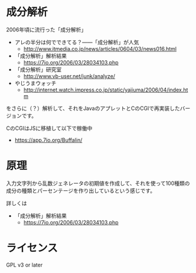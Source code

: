 成分解析
=====
2006年頃に流行った「成分解析」

* アレの半分は何でできてる？――「成分解析」が人気
    * http://www.itmedia.co.jp/news/articles/0604/03/news016.html
* 「成分解析」解析結果
    * https://7io.org/2006/03/28034103.php
* 「成分解析」研究室
    * http://www.vb-user.net/junk/analyze/
* やじうまウォッチ
    * http://internet.watch.impress.co.jp/static/yajiuma/2006/04/index.htm

をさらに（？）解析して、それをJavaのアプレットとCのCGIで再実装したバージョンです。

CのCGIはJSに移植して以下で稼働中

* https://app.7io.org/Buffalin/


原理
====
入力文字列から乱数ジェネレータの初期値を作成して、それを使って100種類の成分の種類とパーセンテージを作り出しているという感じです。

詳しくは

* 「成分解析」解析結果
    * https://7io.org/2006/03/28034103.php

ライセンス
====
GPL v3 or later
